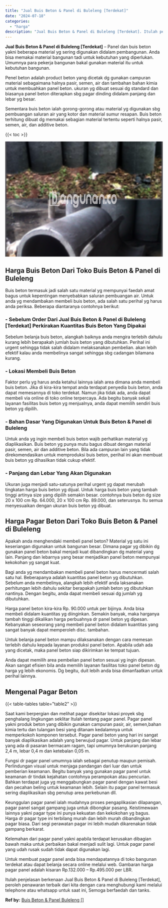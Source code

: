 ```yaml
---
title: "Jual Buis Beton & Panel di Buleleng [Terdekat]"
date: "2024-07-18"
categories: 
  - "harga"
description: "Jual Buis Beton & Panel di Buleleng [Terdekat]. Itulah penjelasan berkenaan Jual Buis Beton & Panel di Buleleng [Terdekat], peroleh penawaran terbaik dari..."
---
```


**Jual Buis Beton & Panel di Buleleng \[Terdekat\]** – Panel dan buis beton yakni beberapa material yg sering digunakan didalam pembangunan. Anda bisa memakai material bangunan tadi untuk kebutuhan yang diperlukan. Umumnya para pekerja bangunan bakal gunakan material itu untuk kebutuhan bangunan.

Penel beton adalah product beton yang dicetak dg gunakan campuran material sebagaimana halnya pasir, semen, air dan tambahan bahan kimia untuk membuahkan panel beton. ukuran yg dibuat sesuai dg standard dan biasanya panel beton diterapkan sbg pagar dinding didalam panjang dan lebar yg besar.

Sementara buis beton ialah gorong-gorong atau material yg digunakan sbg pembuangan saluran air yang kotor dan material sumur resapan. Buis beton terhitung dibuat dg memakai sebagian material tertentu seperti halnya pasir, semen, air, dan additive beton.

{{< toc >}}

![Jual Buis Beton & Panel di Buleleng [Terdekat]](/images/jual-panel-buis-beton-murah-28.png)

## Harga Buis Beton Dari Toko Buis Beton & Panel di Buleleng

Buis beton termasuk jadi salah satu material yg mempunyai faedah amat bagus untuk kepentingan menyebabkan saluran pembuangan air. Untuk anda yg mendambakan membeli buis beton, ada salah satu perihal yg harus anda periksa. Beberapa diantaranya contohnya berikut:

### \- Sebelum Order Dari Jual Buis Beton & Panel di Buleleng \[Terdekat\] Perkirakan Kuantitas Buis Beton Yang Dipakai

Sebelum belanja buis beton, alangkah baiknya anda mengira terlebih dahulu kurang lebih berapakah jumlah buis beton yang dibutuhkan. Perihal ini urgent sehingga tidak salah didalam melaksanakan pembelian. akan lebih efektif kalau anda membelinya sangat sehingga sbg cadangan bilamana kurang.

### \- Lokasi Membeli Buis Beton

Faktor perlu yg harus anda ketahui lainnya ialah area dimana anda membeli buis beton. Jika di kira-kira tempat anda terdapat penyedia buis beton, anda dapat memesannya di toko terdekat. Namun jika tidak ada, anda dapat membeli via online di toko online terpercaya. Ada begitu banyak sekali layanan fasilitas buis beton yg menjualnya, anda dapat memilih sendiri buis beton yg dipilih.

### \- Bahan Dasar Yang Digunakan Untuk Buis Beton & Panel di Buleleng

Untuk anda yg ingin membeli buis beton wajib perhatikan material yg diaplikasikan. Buis beton yg punya mutu bagus dibuat dengan material pasir, semen, air dan additive beton. Bila ada campuran lain yang tidak direkomendasikan untuk memproduksi buis beton, perihal ini akan membuat buis beton yg dihasilkan tidak cukup efektif.

### \- Panjang dan Lebar Yang Akan Digunakan

Ukuran juga menjadi satu-satunya perihal urgent yg dapat merubah tingkatan harga buis beton yg dijual. Untuk harga buis beton yang tambah tinggi artinya size yang dipilih semakin besar. contohnya buis beton dg size 20 x 100 cm Rp. 64.000, 20 x 100 cm Rp. 89.000, dan seterusnya. Itu semua menyesuaikan dengan ukuran buis beton yg dibuat.

## Harga Pagar Beton Dari Toko Buis Beton & Panel di Buleleng

Apakah anda menghendaki membeli panel beton? Material yg satu ini keseriangan digunakan untuk bangunan besar. Dimana pagar yg dibikin dg gunakan panel beton bakal menjadi kuat dibandingkan dg material yang lain. Panjang dan lebarnya yang besar menjadikan panel beton mempunyai kekokohan yg sangat kuat.

Bagi anda yg mendambakan membeli panel beton harus mencermati salah satu hal. Beberapanya adalah kuantitas panel beton yg dibutuhkan. Sebelum anda membelinya, alangkah lebih efektif anda laksanakan perhitungan lebih dahulu sekitar berapakah jumlah beton yg dibutuhkan nantinya. Dengan begitu, anda dapat membeli sesuai dg jumlah yg dibutuhkan.

Harga panel beton kira-kira Rp. 90.000 untuk per bijinya. Anda bisa membeli didalam kuantitas yg diinginkan. Semakin banyak, maka harganya tambah tinggi dikalikan harga perbuahnya dr panel beton yg dipesan. Kebanyakan seseorang yang membeli panel beton didalam kuantitas yang sangat banyak dapat memperoleh disc. tambahan.

Untuk belanja panel beton mampu dilaksanakan dengan cara memesan terlebih dahulu kepada layanan produksi panel beton. Apabila udah ada yang dicetak, maka panel beton siap dikirimkan ke tempat tujuan.

Anda dapat memilih area pembelian panel beton sesuai yg ingin dipesan. Akan sangat efisien bila anda memilih layanan fasilitas toko panel beton dg harga yg lebih ekonomis. Dg begitu, duit lebih anda bisa dimanfaatkan untuk perihal lainnya.

## Mengenal Pagar Beton

{{< table-tables table="table2" >}}

Saat kami berpergian dan melihat pagar disekitar lokasi proyek sbg penghalang lingkungan seklitar Itulah tentang pagar panel. Pagar panel yakni produk beton yang dibikin gunakan campuran pasir, air, semen,bahan kimia tertu dan tulangan besi yang ditanam kedalamnya untuk memperkokoh komponen tersebut. Pagar panel beton yang hari ini sangat banyak diaplikasikan adalah yang berwujud pagar. Untuk panjang dan lebar yang ada di pasaran bermacam ragam, tapi umumnya berukuran panjang 2,4 m, lebar 0,4 m dan ketebalan 0,05 m.

Fungsi dr pagar panel umumnya ialah sebagai penutup maupun pemisah. Perlindungan visual untuk menjaga pandangan dari luar dan untuk pemberian keamanan. Begitu banyak yang gunakan pagar panel untuk keamanan dr tindak kejahatan contohnya perampokan atau pencurian. Bahkan terdapat juga yg menggabungkan pagar panel dengan kawat besi dan pecahan beling untuk keamanan lebih. Selain itu pagar panel termasuk sering diaplikasikan sbg penutup area perkebunan dll.

Keunggulan pagar panel ialah mudahnya proses pengaplikasian dilapangan, pagar panel sangat gampang juga untuk dibongkar pasang. Keistimewaan lainnya yakni pagar type ini punya kekuatan dan kekokohan yg bagus. Harga dr pagar type ini terbilang murah dan lebih murah dibandingkan pagar biasa. Dari segi perawatan pagar ini lebih mudah dikarenakan tidak gampang berkarat.

Kelemahan dari pagar panel yakni apabila terdapat kerusakan dibagian bawah maka untuk perbaikan bakal menjadi sulit lagi. Untuk pagar panel yang udah rusak sudah tidak dapat digunakan lagi.

Untuk membuat pagar panel anda bisa mendapatannya di toko bangunan terdekat atau dapat belanja secara online melalui web. Gambaran harga pagar panel adalah kisaran Rp.132.000 – Rp.495.000 per LBR.

Itulah penjelasan berkenaan Jual Buis Beton & Panel di Buleleng \[Terdekat\], peroleh penawaran terbaik dari kita dengan cara menghubungi kami melalui telephone atau whatsapp untuk saat ini, Semoga berfaedah dan tanks.

**Ref by:** [Buis Beton & Panel Buleleng []](https://id.wikipedia.org/wiki/Buis)
